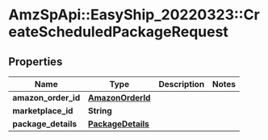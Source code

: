# AmzSpApi::EasyShip_20220323::CreateScheduledPackageRequest

## Properties
Name | Type | Description | Notes
------------ | ------------- | ------------- | -------------
**amazon_order_id** | [**AmazonOrderId**](AmazonOrderId.md) |  | 
**marketplace_id** | **String** |  | 
**package_details** | [**PackageDetails**](PackageDetails.md) |  | 

